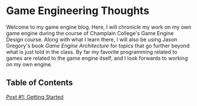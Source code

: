 # **Game Engineering Thoughts**

Welcome to my game engine blog. Here, I will chronicle my work on my own game engine during the course of Champlain College's Game Engine
Design course. Along with what I learn there, I will also be using Jason Gregory's book *Game Engine Architecture* for topics that
go further beyond what is just told in the class. By far my favorite programming related to games are related to the game engine itself,
and I look forwards to working on my own engine.


Table of Contents
------
[Post #1: Getting Started](https://telden.github.io/EnginePostOne)
